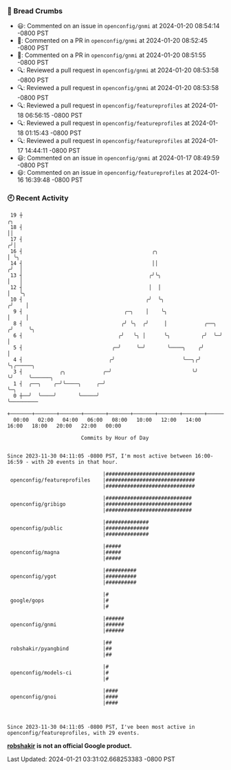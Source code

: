 ### 🍞 Bread Crumbs

 * 😃: Commented on an issue in `openconfig/gnmi` at 2024-01-20 08:54:14 -0800 PST
 * 💬: Commented on a PR in  `openconfig/gnmi` at 2024-01-20 08:52:45 -0800 PST
 * 💬: Commented on a PR in  `openconfig/gnmi` at 2024-01-20 08:51:55 -0800 PST
 * 🔍: Reviewed a pull request in  `openconfig/gnmi` at 2024-01-20 08:53:58 -0800 PST
 * 🔍: Reviewed a pull request in  `openconfig/gnmi` at 2024-01-20 08:53:58 -0800 PST
 * 🔍: Reviewed a pull request in  `openconfig/featureprofiles` at 2024-01-18 06:56:15 -0800 PST
 * 🔍: Reviewed a pull request in  `openconfig/featureprofiles` at 2024-01-18 01:15:43 -0800 PST
 * 🔍: Reviewed a pull request in  `openconfig/featureprofiles` at 2024-01-17 14:44:11 -0800 PST
 * 😃: Commented on an issue in `openconfig/gnmi` at 2024-01-17 08:49:59 -0800 PST
 * 😃: Commented on an issue in `openconfig/featureprofiles` at 2024-01-16 16:39:48 -0800 PST

### 🕘 Recent Activity
```
 19 ┼                                                                    ╭╮
 18 ┤                                                                    ││
 17 ┤                                                                   ╭╯│
 16 ┤                                          ╭╮                       │ ╰╮
 14 ┤                                          ││                      ╭╯  │
 13 ┤                                         ╭╯╰╮                     │   │
 12 ┤                                         │  │                     │   ╰╮
 10 ┤                                        ╭╯  ╰╮                   ╭╯    │
  9 ┤                                 ╭─╮    │    ╰╮                  │     │
  8 ┤                                ╭╯ ╰╮  ╭╯     │            ╭──╮ ╭╯     ╰╮
  6 ┤                               ╭╯   ╰╮ │      ╰╮          ╭╯  ╰─╯       │
  5 ┤                             ╭─╯     ╰─╯       ╰────╮    ╭╯             │
  4 ┤                            ╭╯                      ╰──╮╭╯              ╰╮╭─────╮
  3 ┤            ╭╮            ╭─╯                          ╰╯                ╰╯     ╰──────╮
  1 ┤  ╭──╮    ╭─╯╰────╮     ╭─╯                                                            ╰─╮
  0 ┼──╯  ╰────╯       ╰─────╯                                                                ╰─────────
    +───────+───────+───────+───────+───────+───────+───────+───────+───────+───────+───────+───────+────
  00:00   02:00   04:00   06:00   08:00   10:00   12:00   14:00   16:00   18:00   20:00   22:00   00:00   

						Commits by Hour of Day


Since 2023-11-30 04:11:05 -0800 PST, I'm most active between 16:00-16:59 - with 20 events in that hour.

```



```
                               |#############################
 openconfig/featureprofiles    |#############################
                               |#############################

                               |############################
 openconfig/gribigo            |############################
                               |############################

                               |##############
 openconfig/public             |##############
                               |##############

                               |#####
 openconfig/magna              |#####
                               |#####

                               |##########
 openconfig/ygot               |##########
                               |##########

                               |#
 google/gops                   |#
                               |#

                               |######
 openconfig/gnmi               |######
                               |######

                               |##
 robshakir/pyangbind           |##
                               |##

                               |#
 openconfig/models-ci          |#
                               |#

                               |####
 openconfig/gnoi               |####
                               |####



Since 2023-11-30 04:11:05 -0800 PST, I've been most active in openconfig/featureprofiles, with 29 events.

```
**[robshakir](mailto:robjs@google.com) is not an official Google product.**  


Last Updated: 2024-01-21 03:31:02.668253383 -0800 PST
